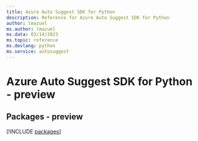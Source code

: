 ```yaml
---
title: Azure Auto Suggest SDK for Python
description: Reference for Azure Auto Suggest SDK for Python
author: lmazuel
ms.author: lmazuel
ms.data: 03/14/2023
ms.topic: reference
ms.devlang: python
ms.service: autosuggest
---
```

# Azure Auto Suggest SDK for Python - preview
## Packages - preview
[!INCLUDE [packages](auto-suggest-index.md)]